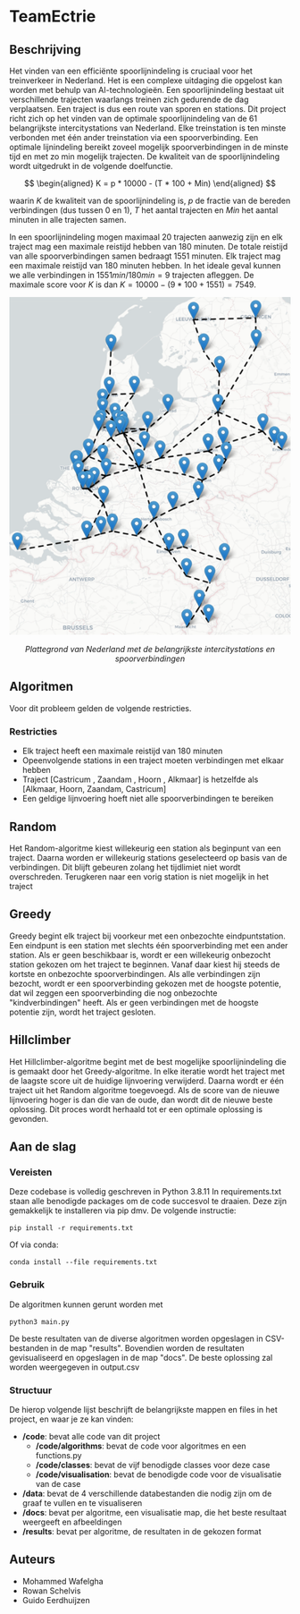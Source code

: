 # TeamEctrie

## Beschrijving

Het vinden van een efficiënte spoorlijnindeling is cruciaal voor het treinverkeer in Nederland. Het is een complexe uitdaging die opgelost kan worden met behulp van AI-technologieën. Een spoorlijnindeling bestaat uit verschillende trajecten waarlangs treinen zich gedurende de dag verplaatsen. Een traject is dus een route van sporen en stations. Dit project richt zich op het vinden van de optimale spoorlijnindeling van de 61 belangrijkste intercitystations van Nederland. Elke treinstation is ten minste verbonden met één ander treinstation via een spoorverbinding. Een optimale lijnindeling bereikt zoveel mogelijk spoorverbindingen in de minste tijd en met zo min mogelijk trajecten. De kwaliteit van de spoorlijnindeling wordt uitgedrukt in de volgende doelfunctie.

$$
\begin{aligned}
K = p * 10000 - (T * 100 + Min)
\end{aligned}
$$

waarin $K$ de kwaliteit van de spoorlijnindeling is, $p$ de fractie van de bereden verbindingen (dus tussen 0 en 1), $T$ het aantal trajecten en $Min$ het aantal minuten in alle trajecten samen.

In een spoorlijnindeling mogen maximaal 20 trajecten aanwezig zijn en elk traject mag een maximale reistijd hebben van 180 minuten.
De totale reistijd van alle spoorverbindingen samen bedraagt 1551 minuten. Elk traject mag een maximale reistijd van 180 minuten hebben. In het ideale geval kunnen we alle verbindingen in $1551 min / 180 min = 9$ trajecten afleggen. De maximale score voor $K$ is dan $K = 10000 - (9 * 100 + 1551) = 7549$.

<p align="center">
  <img src="docs/All_connecties.png" alt="All Connections">
  
  
</p>
<p align="center">
  <em>Plattegrond van Nederland met de belangrijkste intercitystations en spoorverbindingen</em>
</p>


## Algoritmen

Voor dit probleem gelden de volgende restricties.
### Restricties 
- Elk traject heeft een maximale reistijd van 180 minuten
- Opeenvolgende stations in een traject moeten verbindingen met elkaar hebben
- Traject [Castricum , Zaandam , Hoorn , Alkmaar] is hetzelfde als [Alkmaar, Hoorn, Zaandam, Castricum]
- Een geldige lijnvoering hoeft niet alle spoorverbindingen te bereiken

## Random

Het Random-algoritme kiest willekeurig een station als beginpunt van een traject. Daarna worden er willekeurig stations geselecteerd op basis van de verbindingen. Dit blijft gebeuren zolang het tijdlimiet niet wordt overschreden. Terugkeren naar een vorig station is niet mogelijk in het traject

## Greedy 

Greedy begint elk traject bij voorkeur met een onbezochte eindpuntstation. Een eindpunt is een station met slechts één spoorverbinding met een ander station. Als er geen beschikbaar is, wordt er een willekeurig onbezocht station gekozen om het traject te beginnen. Vanaf daar kiest hij steeds de kortste en onbezochte spoorverbindingen. Als alle verbindingen zijn bezocht, wordt er een spoorverbinding gekozen met de hoogste potentie, dat wil zeggen een spoorverbinding die nog onbezochte "kindverbindingen" heeft. Als er geen verbindingen met de hoogste potentie zijn, wordt het traject gesloten.

## Hillclimber

Het Hillclimber-algoritme begint met de best mogelijke spoorlijnindeling die is gemaakt door het Greedy-algoritme. In elke iteratie wordt het traject met de laagste score uit de huidige lijnvoering verwijderd. Daarna wordt er één traject uit het Random algoritme toegevoegd. Als de score van de nieuwe lijnvoering hoger is dan die van de oude, dan wordt dit de nieuwe beste oplossing. Dit proces wordt herhaald tot er een optimale oplossing is gevonden.

## Aan de slag

### Vereisten

Deze codebase is volledig geschreven in Python 3.8.11 In requirements.txt staan alle benodigde packages om de code succesvol te draaien. Deze zijn gemakkelijk te installeren via pip dmv. De volgende instructie:

```
pip install -r requirements.txt
```

Of via conda:

```
conda install --file requirements.txt
```

### Gebruik

De algoritmen kunnen gerunt worden met 

```
python3 main.py
```

De beste resultaten van de diverse algoritmen worden opgeslagen in CSV-bestanden in de map "results". Bovendien worden de resultaten gevisualiseerd en opgeslagen in de map "docs". De beste oplossing zal worden weergegeven in output.csv

### Structuur

De hierop volgende lijst beschrijft de belangrijkste mappen en files in het project, en waar je ze kan vinden:

- **/code**: bevat alle code van dit project
  - **/code/algorithms**: bevat de code voor algoritmes en een functions.py
  - **/code/classes**: bevat de vijf benodigde classes voor deze case
  - **/code/visualisation**: bevat de benodigde code voor de visualisatie van de case
- **/data**: bevat de 4 verschillende databestanden die nodig zijn om de graaf te vullen en te visualiseren
- **/docs**: bevat per algoritme, een visualisatie map, die het beste resultaat weergeeft en afbeeldingen
- **/results**: bevat per algoritme, de resultaten in de gekozen format

## Auteurs
- Mohammed Wafelgha
- Rowan Schelvis
- Guido Eerdhuijzen
